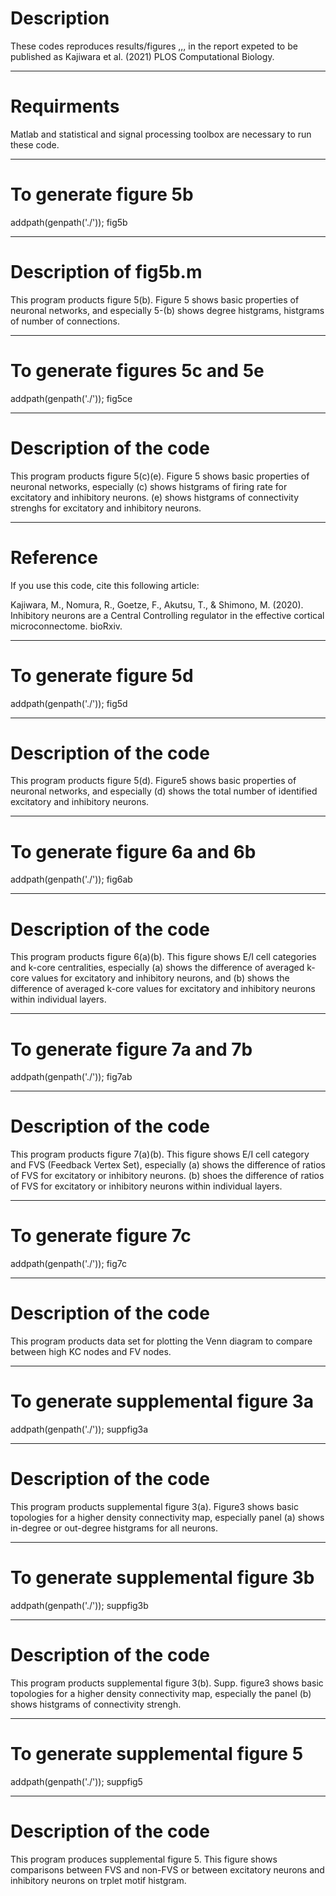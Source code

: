 # Description
   These codes reproduces results/figures ,,, in the report
   expeted to be published as Kajiwara et al. (2021) PLOS Computational Biology.
  
--------------
# Requirments
    
  Matlab and statistical and signal processing toolbox are necessary to run these code.
  
----------------
# To generate figure 5b
  
  addpath(genpath('./'));
  fig5b
  
----------------
# Description of fig5b.m
 
  This program products figure 5(b).
  Figure 5 shows basic properties of neuronal networks, and
  especially 5-(b) shows degree histgrams, histgrams of number of connections.

-----------------
# To generate figures 5c and 5e
  
   addpath(genpath('./'));
   fig5ce
  
----------------
# Description of the code

  This program products figure 5(c)(e).
  Figure 5 shows basic properties of neuronal networks, especially
  (c) shows histgrams of firing rate for excitatory and inhibitory neurons.
  (e) shows histgrams of connectivity strenghs for excitatory and inhibitory neurons.
  
-----------------
  # Reference
   If you use this code, cite this following article: 
   
   Kajiwara, M., Nomura, R., Goetze, F., Akutsu, T., & Shimono, M. (2020). Inhibitory neurons are a Central Controlling regulator in the effective cortical microconnectome. bioRxiv.


-----------------
# To generate figure 5d
  
   addpath(genpath('./'));
   fig5d
  
----------------
# Description of the code

  This program products figure 5(d).
  Figure5 shows basic properties of neuronal networks, and especially
  (d) shows the total number of identified excitatory and inhibitory neurons.

-----------------
# To generate figure 6a and 6b
  
   addpath(genpath('./'));
   fig6ab
  
----------------
# Description of the code

  This program products figure 6(a)(b). 
  This figure shows E/I cell categories and k-core centralities, especially
  (a) shows the difference of averaged k-core values for excitatory and inhibitory neurons, and
  (b) shows the difference of averaged k-core values for excitatory and inhibitory neurons within individual layers.

-----------------
# To generate figure 7a and 7b
  
   addpath(genpath('./'));
   fig7ab
  
----------------
# Description of the code

   This program products figure 7(a)(b).
   This figure shows E/I cell category and FVS (Feedback Vertex Set), especially
   (a) shows the difference of ratios of FVS for excitatory or inhibitory neurons.
   (b) shoes the difference of ratios of FVS for excitatory or inhibitory neurons within individual layers.

-----------------
# To generate figure 7c
  
   addpath(genpath('./'));
   fig7c
  
----------------
# Description of the code

   This program products data set for plotting the Venn diagram
   to compare between high KC nodes and FV nodes.

-----------------
# To generate supplemental figure 3a
  
   addpath(genpath('./'));
   suppfig3a
  
----------------
# Description of the code

   This program products supplemental figure 3(a).
   Figure3 shows basic topologies for a higher density connectivity map, 
   especially panel (a) shows in-degree or out-degree histgrams for all neurons.

-----------------
# To generate supplemental figure 3b
  
   addpath(genpath('./'));
   suppfig3b
  
----------------
# Description of the code

   This program products supplemental figure 3(b).
   Supp. figure3 shows basic topologies for a higher density connectivity
   map, especially the panel (b) shows histgrams of connectivity strengh.

-----------------
# To generate supplemental figure 5
  
   addpath(genpath('./'));
   suppfig5
  
----------------
# Description of the code

  This program produces supplemental figure 5.
  This figure shows comparisons between FVS and non-FVS or 
  between excitatory neurons and inhibitory neurons 
  on trplet motif histgram.
